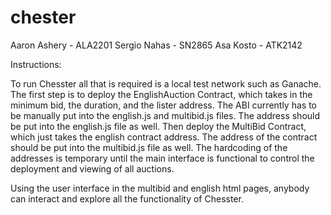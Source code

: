 # chester

Aaron Ashery - ALA2201
Sergio Nahas - SN2865
Asa Kosto - ATK2142

Instructions:

To run Chesster all that is required is a local test network such as Ganache.
The first step is to deploy the EnglishAuction Contract, which takes in the minimum bid, the duration, and the lister address.
The ABI currently has to be manually put into the english.js and multibid.js files. The address should be put into the english.js file as well.
Then deploy the MultiBid Contract, which just takes the english contract address. The address of the contract should be put into the multibid.js file as well.
The hardcoding of the addresses is temporary until the main interface is functional to control the deployment and viewing of all auctions.

Using the user interface in the multibid and english html pages, anybody can interact and explore all the functionality of Chesster.
